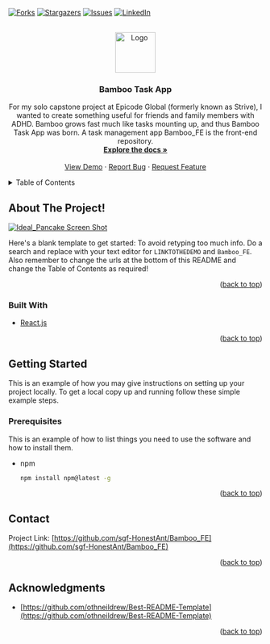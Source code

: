 <div id="top"></div>


<!-- PROJECT SHIELDS -->
<!--
*** I'm using markdown "reference style" links for readability.
*** Reference links are enclosed in brackets [ ] instead of parentheses ( ).
*** See the bottom of this document for the declaration of the reference variables
*** for contributors-url, forks-url, etc. This is an optional, concise syntax you may use.
*** https://www.markdownguide.org/basic-syntax/#reference-style-links
-->
<!-- [![Contributors][contributors-shield]][contributors-url] -->
[![Forks][forks-shield]][forks-url]
[![Stargazers][stars-shield]][stars-url]
[![Issues][issues-shield]][issues-url]
[![LinkedIn][linkedin-shield]][linkedin-url]
<!-- [![MIT License][license-shield]][license-url] -->



<!-- PROJECT LOGO -->
<br />
<div align="center">
  <a href="https://github.com/sgf-HonestAnt/Bamboo_FE">
    <img src="https://user-images.githubusercontent.com/82496944/158864072-db4a5615-be82-46a7-a0d5-84ae4a56b86b.png" alt="Logo" width="80" height="80">
  </a>
<h3 align="center">Bamboo Task App</h3>

  <p align="center">
    For my solo capstone project at Epicode Global (formerly known as Strive), I wanted to create something useful for friends and family members with ADHD. Bamboo grows fast much like tasks mounting up, and thus Bamboo Task App was born. A task management app Bamboo_FE is the front-end repository.
    <br />
    <a href="https://github.com/sgf-HonestAnt/Bamboo_FE"><strong>Explore the docs »</strong></a>
    <br />
    <br />
    <a href="https://bamboo-fe.vercel.app/">View Demo</a>
    ·
    <a href="https://github.com/sgf-HonestAnt/Bamboo_FE/issues">Report Bug</a>
    ·
    <a href="https://github.com/sgf-HonestAnt/Bamboo_FE/issues">Request Feature</a>
  </p>
</div>



<!-- TABLE OF CONTENTS -->
<details>
  <summary>Table of Contents</summary>
  <ol>
    <li>
      <a href="#about-the-project">About The Project</a>
      <ul>
        <li><a href="#built-with">Built With</a></li>
      </ul>
    </li>
    <li>
      <a href="#getting-started">Getting Started</a>
      <ul>
        <li><a href="#prerequisites">Prerequisites</a></li>
        <li><a href="#installation">Installation</a></li>
      </ul>
    </li>
    <li><a href="#usage">Usage</a></li>
    <li><a href="#roadmap">Roadmap</a></li>
    <li><a href="#contributing">Contributing</a></li>
    <li><a href="#license">License</a></li>
    <li><a href="#contact">Contact</a></li>
    <li><a href="#acknowledgments">Acknowledgments</a></li>
  </ol>
</details>



<!-- ABOUT THE PROJECT -->
## About The Project!

[![Ideal_Pancake Screen Shot][product-screenshot]](LINKTOTHEDEMO)

Here's a blank template to get started: To avoid retyping too much info. Do a search and replace with your text editor for `LINKTOTHEDEMO` and `Bamboo_FE`. Also remember to change the urls at the bottom of this README and change the Table of Contents as required!

<p align="right">(<a href="#top">back to top</a>)</p>



### Built With

<!-- * [Next.js](https://nextjs.org/) -->
* [React.js](https://reactjs.org/)
<!-- * [Vue.js](https://vuejs.org/) -->
<!-- * [Angular](https://angular.io/) -->
<!-- * [Svelte](https://svelte.dev/) -->
<!-- * [Laravel](https://laravel.com) -->
<!-- * [Bootstrap](https://getbootstrap.com) -->
<!-- * [JQuery](https://jquery.com) -->

<p align="right">(<a href="#top">back to top</a>)</p>



<!-- GETTING STARTED -->
## Getting Started

This is an example of how you may give instructions on setting up your project locally.
To get a local copy up and running follow these simple example steps.

### Prerequisites

This is an example of how to list things you need to use the software and how to install them.
* npm
  ```sh
  npm install npm@latest -g
  ```

<!-- ### Installation

1. Get a free API Key at [https://example.com](https://example.com)
2. Clone the repo
   ```sh
   git clone https://github.com/sgf-HonestAnt/Bamboo_FE.git
   ```
3. Install NPM packages
   ```sh
   npm install
   ```
4. Enter your API in `config.js`
   ```js
   const API_KEY = 'ENTER YOUR API';
   ``` -->

<p align="right">(<a href="#top">back to top</a>)</p> 



<!-- USAGE EXAMPLES -->
<!-- ## Usage

Use this space to show useful examples of how a project can be used. Additional screenshots, code examples and demos work well in this space. You may also link to more resources.

_For more examples, please refer to the [Documentation](https://example.com)_

<p align="right">(<a href="#top">back to top</a>)</p> -->



<!-- ROADMAP -->
<!-- ## Roadmap

- [ ] Feature 1
- [ ] Feature 2
- [ ] Feature 3
    - [ ] Nested Feature

See the [open issues](https://github.com/sgf-HonestAnt/Bamboo_FE/issues) for a full list of proposed features (and known issues).

<p align="right">(<a href="#top">back to top</a>)</p> -->



<!-- CONTRIBUTING -->
<!-- ## Contributing

Contributions are what make the open source community such an amazing place to learn, inspire, and create. Any contributions you make are **greatly appreciated**.

If you have a suggestion that would make this better, please fork the repo and create a pull request. You can also simply open an issue with the tag "enhancement".
Don't forget to give the project a star! Thanks again!

1. Fork the Project
2. Create your Feature Branch (`git checkout -b feature/AmazingFeature`)
3. Commit your Changes (`git commit -m 'Add some AmazingFeature'`)
4. Push to the Branch (`git push origin feature/AmazingFeature`)
5. Open a Pull Request

<p align="right">(<a href="#top">back to top</a>)</p> -->



<!-- LICENSE -->
<!-- ## License

Distributed under the MIT License. See `LICENSE.txt` for more information.

<p align="right">(<a href="#top">back to top</a>)</p> -->



<!-- CONTACT -->
## Contact

Project Link: [https://github.com/sgf-HonestAnt/Bamboo_FE](https://github.com/sgf-HonestAnt/Bamboo_FE)

<p align="right">(<a href="#top">back to top</a>)</p>



<!-- ACKNOWLEDGMENTS -->
## Acknowledgments

* [https://github.com/othneildrew/Best-README-Template](https://github.com/othneildrew/Best-README-Template)


<p align="right">(<a href="#top">back to top</a>)</p>


<!-- MARKDOWN LINKS & IMAGES -->
<!-- https://www.markdownguide.org/basic-syntax/#reference-style-links -->
[contributors-shield]: https://img.shields.io/github/contributors/sgf-HonestAnt/Bamboo_FE.svg?style=for-the-badge
[contributors-url]: https://github.com/sgf-HonestAnt/Bamboo_FE/graphs/contributors
[forks-shield]: https://img.shields.io/github/forks/sgf-HonestAnt/Bamboo_FE.svg?style=for-the-badge
[forks-url]: https://github.com/sgf-HonestAnt/Bamboo_FE/network/members
[stars-shield]: https://img.shields.io/github/stars/sgf-HonestAnt/Bamboo_FE.svg?style=for-the-badge
[stars-url]: https://github.com/sgf-HonestAnt/Bamboo_FE/stargazers
[issues-shield]: https://img.shields.io/github/issues/sgf-HonestAnt/Bamboo_FE.svg?style=for-the-badge
[issues-url]: https://github.com/sgf-HonestAnt/Bamboo_FE/issues
[license-shield]: https://img.shields.io/github/license/sgf-HonestAnt/Bamboo_FE.svg?style=for-the-badge
[license-url]: https://github.com/sgf-HonestAnt/Bamboo_FE/blob/master/LICENSE.txt
[linkedin-shield]: https://img.shields.io/badge/-LinkedIn-black.svg?style=for-the-badge&logo=linkedin&colorB=555
[linkedin-url]: https://www.linkedin.com/in/sarah-guinevere-fisher-0073b316b
[product-screenshot]: https://user-images.githubusercontent.com/82496944/158865585-28016e6f-a4db-4a17-a7ee-96efba99fdfc.png
